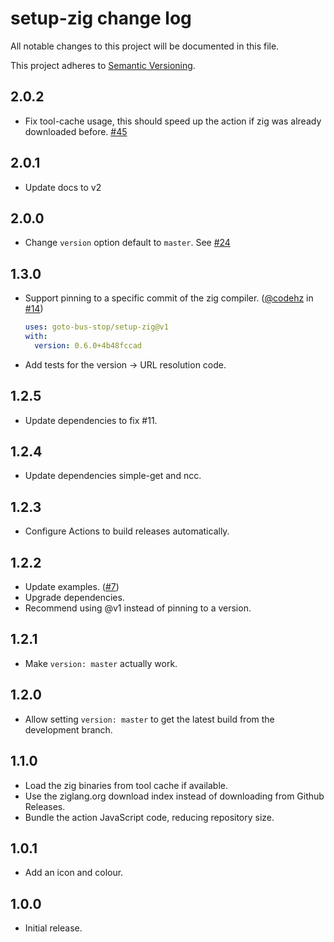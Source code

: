 # setup-zig change log

All notable changes to this project will be documented in this file.

This project adheres to [Semantic Versioning](http://semver.org/).

## 2.0.2
* Fix tool-cache usage, this should speed up the action if zig was already downloaded before. [#45](https://github.com/goto-bus-stop/setup-zig/pull/45)

## 2.0.1
* Update docs to v2

## 2.0.0
* Change `version` option default to `master`. See [#24](https://github.com/goto-bus-stop/setup-zig/issues/24)

## 1.3.0
* Support pinning to a specific commit of the zig compiler. ([@codehz](https://github.com/codehz) in [#14](https://github.com/goto-bus-stop/setup-zig/pull/14))
  ```yaml
  uses: goto-bus-stop/setup-zig@v1
  with:
    version: 0.6.0+4b48fccad
  ```
* Add tests for the version -> URL resolution code.

## 1.2.5
* Update dependencies to fix #11.

## 1.2.4
* Update dependencies simple-get and ncc.

## 1.2.3
* Configure Actions to build releases automatically.

## 1.2.2
* Update examples. ([#7](https://github.com/goto-bus-stop/setup-zig/pull/7))
* Upgrade dependencies.
* Recommend using @v1 instead of pinning to a version.

## 1.2.1
* Make `version: master` actually work.

## 1.2.0
* Allow setting `version: master` to get the latest build from the development branch.

## 1.1.0
* Load the zig binaries from tool cache if available.
* Use the ziglang.org download index instead of downloading from Github Releases.
* Bundle the action JavaScript code, reducing repository size.

## 1.0.1
* Add an icon and colour.

## 1.0.0
* Initial release.
